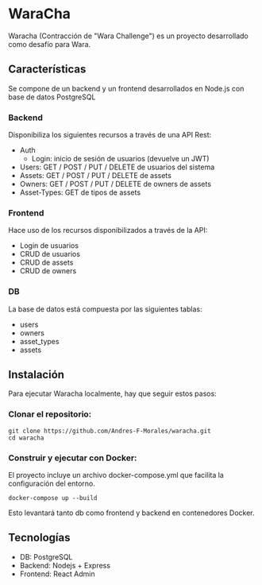 # WaraCha 
Waracha (Contracción de "Wara Challenge") es un proyecto desarrollado como desafío para Wara.

## Características

Se compone de un backend y un frontend desarrollados en Node.js con base de datos PostgreSQL

### Backend

Disponibiliza los siguientes recursos a través de una API Rest:
* Auth
  * Login: inicio de sesión de usuarios (devuelve un JWT)
* Users: GET / POST / PUT / DELETE de usuarios del sistema
* Assets: GET / POST / PUT / DELETE de assets
* Owners: GET / POST / PUT / DELETE de owners de assets
* Asset-Types: GET de tipos de assets

### Frontend

Hace uso de los recursos disponibilizados a través de la API:
* Login de usuarios
* CRUD de usuarios
* CRUD de assets
* CRUD de owners

### DB

La base de datos está compuesta por las siguientes tablas:
* users
* owners
* asset_types
* assets

## Instalación

Para ejecutar Waracha localmente, hay que seguir estos pasos:

### Clonar el repositorio:

    git clone https://github.com/Andres-F-Morales/waracha.git
    cd waracha

### Construir y ejecutar con Docker:

El proyecto incluye un archivo docker-compose.yml que facilita la configuración del entorno.

    docker-compose up --build

Esto levantará tanto db como frontend y backend en contenedores Docker.

## Tecnologías

* DB: PostgreSQL
* Backend: Nodejs + Express
* Frontend: React Admin

